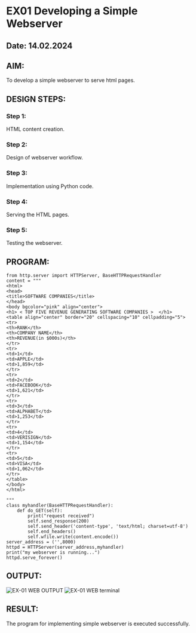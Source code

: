 # EX01 Developing a Simple Webserver
## Date: 14.02.2024

## AIM:
To develop a simple webserver to serve html pages.

## DESIGN STEPS:
### Step 1: 
HTML content creation.

### Step 2:
Design of webserver workflow.

### Step 3:
Implementation using Python code.

### Step 4:
Serving the HTML pages.

### Step 5:
Testing the webserver.

## PROGRAM:
```
from http.server import HTTPServer, BaseHTTPRequestHandler
content = """
<html>
<head>
<title>SOFTWARE COMPANIES</title>
</head>
<body bgcolor="pink" align="center">
<h1> < TOP FIVE REVENUE GENERATING SOFTWARE COMPANIES >  </h1>
<table align="center" border="20" cellspacing="10" cellpadding="5">
<tr>
<th>RANK</th>
<th>COMPANY NAME</th>
<th>REVENUE(in $000s)</th>
</tr>
<tr>
<td>1</td>
<td>APPLE</td>
<td>1,859</td>
</tr>
<tr>
<td>2</td>
<td>FACEBOOK</td>
<td>1,621</td>
</tr>
<tr>
<td>3</td>
<td>ALPHABET</td>
<td>1,253</td>
</tr>
<tr>
<td>4</td>
<td>VERISIGN</td>
<td>1,154</td>
</tr>
<tr>
<td>5</td>
<td>VISA</td>
<td>1,062</td>
</tr>
</table>
</body>
</html>

"""
class myhandler(BaseHTTPRequestHandler):
    def do_GET(self):
        print("request received")
        self.send_response(200)
        self.send_header('content-type', 'text/html; charset=utf-8')
        self.end_headers()
        self.wfile.write(content.encode())
server_address = ('',8000)
httpd = HTTPServer(server_address,myhandler)
print("my webserver is running...")
httpd.serve_forever()
```










## OUTPUT:


![EX-01 WEB OUTPUT](https://github.com/Oviya24032K6/simplewebserver/assets/147139999/ee864305-e718-45fb-9e89-9c5c3fdef758)
![EX-01 WEB terminal](https://github.com/Oviya24032K6/simplewebserver/assets/147139999/ffaa3d5f-f7e8-42f5-9278-286fb4c512be)



## RESULT:
The program for implementing simple webserver is executed successfully.
